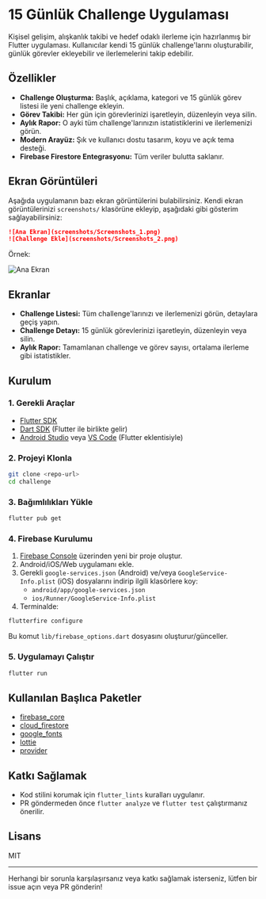 # 15 Günlük Challenge Uygulaması

Kişisel gelişim, alışkanlık takibi ve hedef odaklı ilerleme için hazırlanmış bir Flutter uygulaması. Kullanıcılar kendi 15 günlük challenge'larını oluşturabilir, günlük görevler ekleyebilir ve ilerlemelerini takip edebilir.

## Özellikler

- **Challenge Oluşturma:** Başlık, açıklama, kategori ve 15 günlük görev listesi ile yeni challenge ekleyin.
- **Görev Takibi:** Her gün için görevlerinizi işaretleyin, düzenleyin veya silin.
- **Aylık Rapor:** O ayki tüm challenge'larınızın istatistiklerini ve ilerlemenizi görün.
- **Modern Arayüz:** Şık ve kullanıcı dostu tasarım, koyu ve açık tema desteği.
- **Firebase Firestore Entegrasyonu:** Tüm veriler bulutta saklanır.

## Ekran Görüntüleri

Aşağıda uygulamanın bazı ekran görüntülerini bulabilirsiniz. Kendi ekran görüntülerinizi `screenshots/` klasörüne ekleyip, aşağıdaki gibi gösterim sağlayabilirsiniz:

```markdown
![Ana Ekran](screenshots/Screenshots_1.png)
![Challenge Ekle](screenshots/Screenshots_2.png)
```

Örnek:

![Ana Ekran](screenshots/app_main.png)

## Ekranlar

- **Challenge Listesi:** Tüm challenge'larınızı ve ilerlemenizi görün, detaylara geçiş yapın.
- **Challenge Detayı:** 15 günlük görevlerinizi işaretleyin, düzenleyin veya silin.
- **Aylık Rapor:** Tamamlanan challenge ve görev sayısı, ortalama ilerleme gibi istatistikler.

## Kurulum

### 1. Gerekli Araçlar
- [Flutter SDK](https://docs.flutter.dev/get-started/install)
- [Dart SDK](https://dart.dev/get-dart) (Flutter ile birlikte gelir)
- [Android Studio](https://developer.android.com/studio) veya [VS Code](https://code.visualstudio.com/) (Flutter eklentisiyle)

### 2. Projeyi Klonla
```sh
git clone <repo-url>
cd challenge
```

### 3. Bağımlılıkları Yükle
```sh
flutter pub get
```

### 4. Firebase Kurulumu
1. [Firebase Console](https://console.firebase.google.com/) üzerinden yeni bir proje oluştur.
2. Android/iOS/Web uygulamanı ekle.
3. Gerekli `google-services.json` (Android) ve/veya `GoogleService-Info.plist` (iOS) dosyalarını indirip ilgili klasörlere koy:
   - `android/app/google-services.json`
   - `ios/Runner/GoogleService-Info.plist`
4. Terminalde:
```sh
flutterfire configure
```
Bu komut `lib/firebase_options.dart` dosyasını oluşturur/günceller.

### 5. Uygulamayı Çalıştır
```sh
flutter run
```

## Kullanılan Başlıca Paketler
- [firebase_core](https://pub.dev/packages/firebase_core)
- [cloud_firestore](https://pub.dev/packages/cloud_firestore)
- [google_fonts](https://pub.dev/packages/google_fonts)
- [lottie](https://pub.dev/packages/lottie)
- [provider](https://pub.dev/packages/provider)

## Katkı Sağlamak
- Kod stilini korumak için `flutter_lints` kuralları uygulanır.
- PR göndermeden önce `flutter analyze` ve `flutter test` çalıştırmanız önerilir.

## Lisans
MIT

---

Herhangi bir sorunla karşılaşırsanız veya katkı sağlamak isterseniz, lütfen bir issue açın veya PR gönderin!
